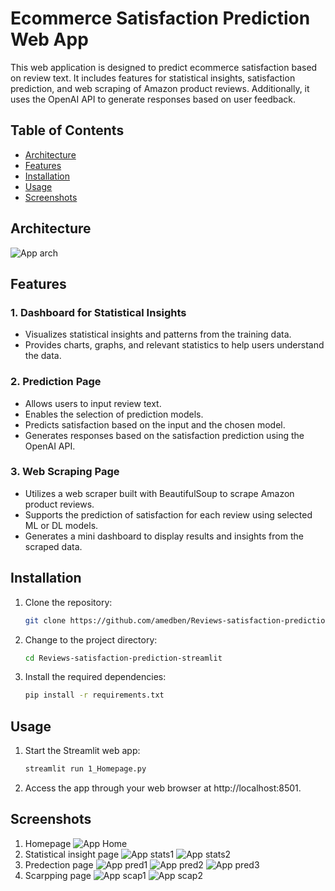 # Ecommerce Satisfaction Prediction Web App

This web application is designed to predict ecommerce satisfaction based on review text. It includes features for statistical insights, satisfaction prediction, and web scraping of Amazon product reviews. Additionally, it uses the OpenAI API to generate responses based on user feedback.

## Table of Contents

- [Architecture](#Architecture)
- [Features](#features)
- [Installation](#installation)
- [Usage](#usage)
- [Screenshots](#screenshots)

## Architecture
![App arch](arch.png)
## Features

### 1. Dashboard for Statistical Insights

- Visualizes statistical insights and patterns from the training data.
- Provides charts, graphs, and relevant statistics to help users understand the data.

### 2. Prediction Page

- Allows users to input review text.
- Enables the selection of prediction models.
- Predicts satisfaction based on the input and the chosen model.
- Generates responses based on the satisfaction prediction using the OpenAI API.

### 3. Web Scraping Page

- Utilizes a web scraper built with BeautifulSoup to scrape Amazon product reviews.
- Supports the prediction of satisfaction for each review using selected ML or DL models.
- Generates a mini dashboard to display results and insights from the scraped data.

## Installation

1. Clone the repository:

   ```bash
   git clone https://github.com/amedben/Reviews-satisfaction-prediction-streamlit
   ```
2. Change to the project directory:
   
   ```bash
   cd Reviews-satisfaction-prediction-streamlit
   ```
3. Install the required dependencies:
   
   ```bash
   pip install -r requirements.txt
   ```
   
## Usage

1. Start the Streamlit web app:
   ```bash
   streamlit run 1_Homepage.py
   ```
2. Access the app through your web browser at http://localhost:8501.

## Screenshots
1. Homepage
   ![App Home](Home.png)
2. Statistical insight page
   ![App stats1](stats1.png)
   ![App stats2](stats2.png)
3. Predection page
   ![App pred1](pred1.png)
   ![App pred2](pred2.png)
   ![App pred3](pred3.png)
4. Scarpping page
   ![App scap1](scrap1.png)
   ![App scap2](scrap2.png)



